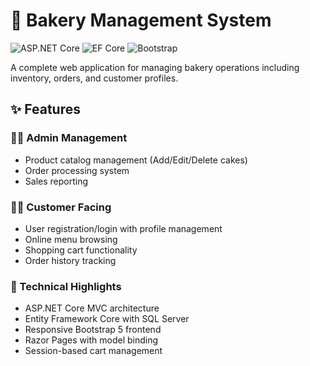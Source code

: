 # 🍰 Bakery Management System

![ASP.NET Core](https://img.shields.io/badge/ASP.NET_Core-8.0-purple)
![EF Core](https://img.shields.io/badge/EF_Core-9.0-blue)
![Bootstrap](https://img.shields.io/badge/Bootstrap-5.3-7952B3)

A complete web application for managing bakery operations including inventory, orders, and customer profiles.

## ✨ Features

### 🧑‍🍳 Admin Management
- Product catalog management (Add/Edit/Delete cakes)
- Order processing system
- Sales reporting

### 🧑‍💼 Customer Facing
- User registration/login with profile management
- Online menu browsing
- Shopping cart functionality
- Order history tracking

### 🔧 Technical Highlights
- ASP.NET Core MVC architecture
- Entity Framework Core with SQL Server
- Responsive Bootstrap 5 frontend
- Razor Pages with model binding
- Session-based cart management

